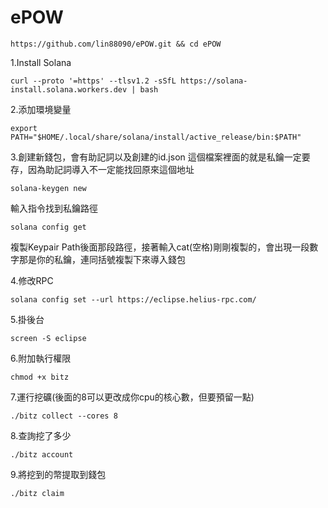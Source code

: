 # ePOW

```
https://github.com/lin88090/ePOW.git && cd ePOW
```

1.Install Solana

```
curl --proto '=https' --tlsv1.2 -sSfL https://solana-install.solana.workers.dev | bash
```

2.添加環境變量

```
export PATH="$HOME/.local/share/solana/install/active_release/bin:$PATH"
```

3.創建新錢包，會有助記詞以及創建的id.json 這個檔案裡面的就是私鑰一定要存，因為助記詞導入不一定能找回原來這個地址

```
solana-keygen new
```

輸入指令找到私鑰路徑
```
solana config get
```

複製Keypair Path後面那段路徑，接著輸入cat(空格)剛剛複製的，會出現一段數字那是你的私鑰，連同括號複製下來導入錢包


4.修改RPC

```
solana config set --url https://eclipse.helius-rpc.com/
```

5.掛後台

```
screen -S eclipse
```

6.附加執行權限

```
chmod +x bitz
```

7.運行挖礦(後面的8可以更改成你cpu的核心數，但要預留一點)

```
./bitz collect --cores 8     
```

8.查詢挖了多少

```
./bitz account
```

9.將挖到的幣提取到錢包

```
./bitz claim
```
